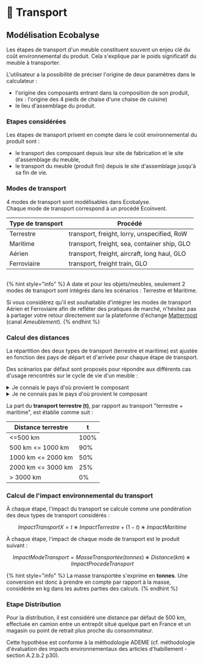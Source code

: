 # 🚚 Transport

## Modélisation Ecobalyse

Les étapes de transport d'un meuble constituent souvent un enjeu clé du coût environnemental du produit. Cela s'explique par le poids significatif du meuble à transporter.&#x20;

L'utilisateur a la possibilité de préciser l'origine de deux paramètres dans le calculateur :&#x20;

* l'origine des composants entrant dans la composition de son produit,\
  (ex : l'origine des 4 pieds de chaise d'une chaise de cuisine)
* le lieu d'assemblage du produit.

### Etapes considérées <a href="#distribution" id="distribution"></a>

Les étapes de transport prisent en compte dans le coût environnemental du produit sont :&#x20;

* le transport des composant depuis leur site de fabrication et le site d'assemblage du meuble,
* le transport du meuble (produit fini) depuis le site d'assemblage jusqu'à sa fin de vie.&#x20;

### Modes de transport <a href="#procedes" id="procedes"></a>

4 modes de transport sont modélisables dans Ecobalyse. \
Chaque mode de transport correspond à un procédé Ecoinvent.&#x20;

| Type de transport | Procédé                                      |
| ----------------- | -------------------------------------------- |
| Terrestre         | transport, freight, lorry, unspecified, RoW  |
| Maritime          | transport, freight, sea, container ship, GLO |
| Aérien            | transport, freight, aircraft, long haul, GLO |
| Ferroviaire       | transport, freight train, GLO                |

<figure><img src="../../../.gitbook/assets/image (314).png" alt=""><figcaption></figcaption></figure>

{% hint style="info" %}
A date et pour les objets/meubles, seulement 2 modes de transport sont intégrés dans les scénarios : Terrestre et Maritime.&#x20;

Si vous considérez qu'il est souhaitable d'intégrer les modes de transport Aérien et Ferroviaire afin de refléter des pratiques de marché, n'hésitez pas à partager votre retour directement sur la plateforme d'échange [Mattermost ](https://fabrique-numerique.gitbook.io/ecobalyse/communaute)(canal _Ameublement_).&#x20;
{% endhint %}

### Calcul des distances <a href="#distribution" id="distribution"></a>

La répartition des deux types de transport (terrestre et maritime) est ajustée en fonction des pays de départ et d'arrivée pour chaque étape de transport.

Des scénarios par défaut sont proposés pour répondre aux différents cas d'usage rencontrés sur le cycle de vie d'un meuble :&#x20;

<details>

<summary>Je connais le pays d'où provient le composant</summary>

Option 1 => le pays est proposé dans Ecobalyse => je le sélectionne

Option 2 => le pays n'est pas proposé dans Ecobalyse => je sélectionne la région (ex : _Europe de l'Ouest_ pour _la Croatie_)

Afin de définir les distances et modes de transport utilisés pour chaque région, un pays est défini en arrière plan :

* Europe de l'Ouest = Espagne
* Europe de l'Est = République Tchèque
* Asie = Chine
* Afrique = Ethiopie
* Amérique du Nord = Etats-Unis
* Amérique latine = Brésil
* Océanie = Australie
* Moyen-Orient = Turquie

</details>

<details>

<summary>Je ne connais pas le pays d'où provient le composant</summary>

Je sélectionne l'option _Inconnu (par défaut)._

L'Inde est utilisé en arrière plan pour définir les distances et modes de transport utilisés pour cette option.

</details>

La part du **transport terrestre (t)**, par rapport au transport "terrestre + maritime", est établie comme suit :

| **Distance terrestre** | **t** |
| ---------------------- | ----- |
| <=500 km               | 100%  |
| 500 km <= 1000 km      | 90%   |
| 1000 km <= 2000 km     | 50%   |
| 2000 km <= 3000 km     | 25%   |
| > 3000 km              | 0%    |

### Calcul de l'impact environnemental du transport <a href="#distribution" id="distribution"></a>

À chaque étape, l'impact du transport se calcule comme une pondération des deux types de transport considérés :&#x20;

$$
ImpactTransportX=t∗ImpactTerrestre+(1−t)∗ImpactMaritime
$$

À chaque étape, l'impact de chaque mode de transport est le produit suivant :

$$
ImpactModeTransport=MasseTransportée (tonnes)∗Distance(km)∗ImpactProcedeTransport
$$

{% hint style="info" %}
La masse transportée s'exprime en **tonnes**. Une conversion est donc à prendre en compte par rapport à la masse, considérée en kg dans les autres parties des calculs.
{% endhint %}

### Etape Distribution <a href="#distribution" id="distribution"></a>

Pour la distribution, il est considéré une distance par défaut de 500 km, effectuée en camion entre un entrepôt situé quelque part en France et un magasin ou point de retrait plus proche du consommateur.

Cette hypothèse est conforme à la méthodologie ADEME (cf. méthodologie d'évaluation des impacts environnementaux des articles d'habillement - section A.2.b.2 p30).


